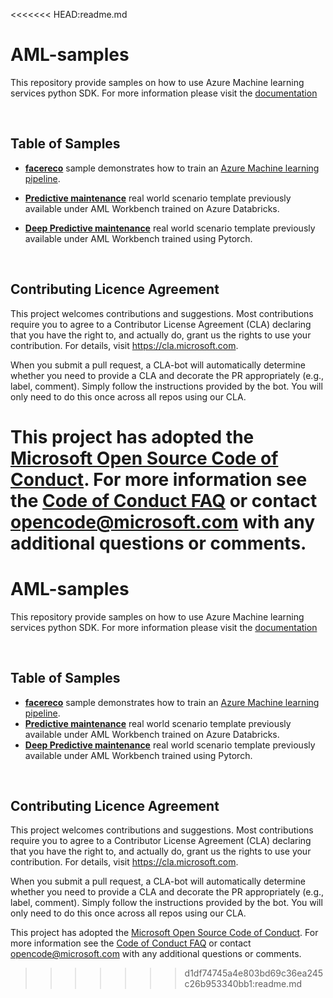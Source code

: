 <<<<<<< HEAD:readme.md
# AML-samples

This repository provide samples on how to use Azure Machine learning services python SDK. For more information please visit the  [documentation](https://docs.microsoft.com/en-us/azure/machine-learning/service/)

<br>

## Table of Samples

* **[facereco](https://github.com/Azure/AMLSamples/tree/master/facereco)** sample demonstrates how to train an [Azure Machine learning pipeline](https://review.docs.microsoft.com/en-us/azure/machine-learning/service/concept-ml-pipelines?branch=master).

* **[Predictive maintenance](https://github.com/Azure/AMLSamples/tree/master/predictive_maintenance)** real world scenario template previously available under AML Workbench trained on Azure Databricks.
* **[Deep Predictive maintenance](https://github.com/Azure/AMLSamples/tree/master/deep_predictive_maintenance)** real world scenario template previously available under AML Workbench trained using Pytorch.

<br>


## Contributing Licence Agreement

This project welcomes contributions and suggestions.  Most contributions require you to agree to a
Contributor License Agreement (CLA) declaring that you have the right to, and actually do, grant us
the rights to use your contribution. For details, visit https://cla.microsoft.com.

When you submit a pull request, a CLA-bot will automatically determine whether you need to provide
a CLA and decorate the PR appropriately (e.g., label, comment). Simply follow the instructions
provided by the bot. You will only need to do this once across all repos using our CLA.

This project has adopted the [Microsoft Open Source Code of Conduct](https://opensource.microsoft.com/codeofconduct/).
For more information see the [Code of Conduct FAQ](https://opensource.microsoft.com/codeofconduct/faq/) or
contact [opencode@microsoft.com](mailto:opencode@microsoft.com) with any additional questions or comments.
=======
# AML-samples

This repository provide samples on how to use Azure Machine learning services python SDK. For more information please visit the  [documentation](https://docs.microsoft.com/en-us/azure/machine-learning/service/)

<br>

## Table of Samples

* **[facereco](https://github.com/Azure/AMLSamples/tree/master/facereco)** sample demonstrates how to train an [Azure Machine learning pipeline](https://review.docs.microsoft.com/en-us/azure/machine-learning/service/concept-ml-pipelines?branch=master).
* **[Predictive maintenance](https://github.com/Azure/AMLSamples/tree/master/predictive_maintenance)** real world scenario template previously available under AML Workbench trained on Azure Databricks.
* **[Deep Predictive maintenance](https://github.com/Azure/AMLSamples/tree/master/deep_predictive_maintenance)** real world scenario template previously available under AML Workbench trained using Pytorch.

<br>


## Contributing Licence Agreement

This project welcomes contributions and suggestions.  Most contributions require you to agree to a
Contributor License Agreement (CLA) declaring that you have the right to, and actually do, grant us
the rights to use your contribution. For details, visit https://cla.microsoft.com.

When you submit a pull request, a CLA-bot will automatically determine whether you need to provide
a CLA and decorate the PR appropriately (e.g., label, comment). Simply follow the instructions
provided by the bot. You will only need to do this once across all repos using our CLA.

This project has adopted the [Microsoft Open Source Code of Conduct](https://opensource.microsoft.com/codeofconduct/).
For more information see the [Code of Conduct FAQ](https://opensource.microsoft.com/codeofconduct/faq/) or
contact [opencode@microsoft.com](mailto:opencode@microsoft.com) with any additional questions or comments.
>>>>>>> d1df74745a4e803bd69c36ea245c26b953340bb1:readme.md
